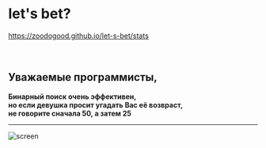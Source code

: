 # let's bet?
https://zoodogood.github.io/let-s-bet/stats
  
  ᅠ
  
## Уважаемые программисты,
**Бинарный поиск очень эффективен,**  
**но если девушка просит угадать Вас её возвраст,**  
**не говорите сначала 50, а затем 25**  
***
![screen](https://user-images.githubusercontent.com/52154209/178424165-8208a8f2-bd67-4645-a6d7-ba1392b6afe0.gif)
